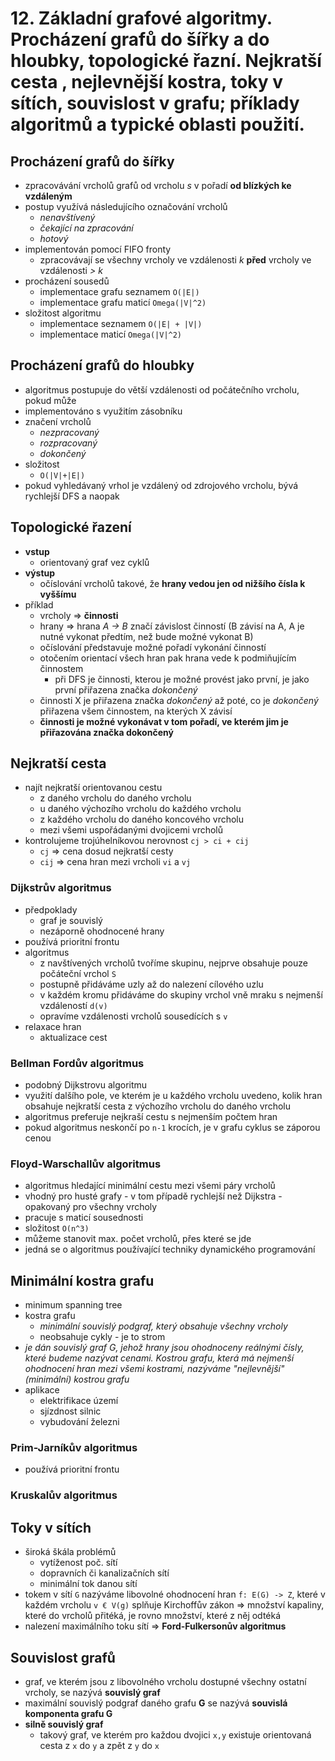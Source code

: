 # 12. Základní grafové algoritmy. Procházení grafů do šířky a do hloubky, topologické řazní. Nejkratší cesta , nejlevnější kostra, toky v sítích, souvislost v grafu; příklady algoritmů a typické oblasti použití.

## Procházení grafů do šířky
- zpracovávání vrcholů grafů od vrcholu *s* v pořadí **od blízkých ke vzdáleným**
- postup využívá následujícího označování vrcholů
    - *nenavštívený*
    - *čekající na zpracování*
    - *hotový*
- implementován pomocí FIFO fronty
    - zpracovávají se všechny vrcholy ve vzdálenosti *k* **před** vrcholy ve vzdálenosti *> k*
- procházení sousedů
    - implementace grafu seznamem `O(|E|)`
    - implementace grafu maticí `Omega(|V|^2)`
- složitost algoritmu
    - implementace seznamem `O(|E| + |V|)`
    - implementace maticí `Omega(|V|^2)`

## Procházení grafů do hloubky
- algoritmus postupuje do větší vzdálenosti od počátečního vrcholu, pokud může
- implementováno s využitím zásobníku
- značení vrcholů
    - *nezpracovaný*
    - *rozpracovaný*
    - *dokončený*
- složitost
    - `O(|V|+|E|)`
- pokud vyhledávaný vrhol je vzdálený od zdrojového vrcholu, bývá rychlejší DFS a naopak

## Topologické řazení
- **vstup**
    - orientovaný graf vez cyklů
- **výstup**
    - očíslování vrcholů takové, že **hrany vedou jen od nižšího čísla k vyššímu**
- příklad
    - vrcholy => **činnosti**
    - hrany => hrana *A -> B* značí závislost činností (B závisí na A, A je nutné vykonat předtím, než bude možné vykonat B)
    - očíslování představuje možné pořadí vykonání činností
    - otočením orientací všech hran pak hrana vede k podmiňujícím činnostem
        - při DFS je činnosti, kterou je možné provést jako první, je jako první přiřazena značka *dokončený*
    - činnosti X je přiřazena značka *dokončený* až poté, co je *dokončený* přiřazena všem činnostem, na kterých X závisí
    - **činnosti je možné vykonávat v tom pořadí, ve kterém jim je přiřazována značka dokončený**

## Nejkratší cesta

- najít nejkratší orientovanou cestu
    - z daného vrcholu do daného vrcholu
    - u daného výchozího vrcholu do každého vrcholu
    - z každého vrcholu do daného koncového vrcholu
    - mezi všemi uspořádanými dvojicemi vrcholů
- kontrolujeme trojúhelníkovou nerovnost `cj > ci + cij`
    - `cj` => cena dosud nejkratší cesty
    - `cij` =>  cena hran mezi vrcholi `vi` a `vj`

### Dijkstrův algoritmus

- předpoklady
    - graf je souvislý
    - nezáporně ohodnocené hrany
- používá prioritní frontu
- algoritmus
    - z navštívených vrcholů tvoříme skupinu, nejprve obsahuje pouze počáteční vrchol `S`
    - postupně přidáváme uzly až do nalezení cílového uzlu
    - v každém kromu přidáváme do skupiny vrchol vně mraku s nejmenší vzdáleností ``d(v)``
    - opravíme vzdálenosti vrcholů sousedících s ``v``
- relaxace hran
    - aktualizace cest

### Bellman Fordův algoritmus
- podobný Dijkstrovu algoritmu
- využití dalšího pole, ve kterém je u každého vrcholu uvedeno, kolik hran obsahuje nejkratší cesta z výchozího vrcholu do daného vrcholu
- algoritmus preferuje nejkraší cestu s nejmenším počtem hran
- pokud algoritmus neskončí po `n-1` krocích, je v grafu cyklus se záporou cenou

### Floyd-Warschallův algoritmus
- algoritmus hledající minimální cestu mezi všemi páry vrcholů
- vhodný pro husté grafy - v tom případě rychlejší než Dijkstra - opakovaný pro všechny vrcholy
- pracuje s maticí sousednosti
- složitost `O(n^3)`
- můžeme stanovit max. počet vrcholů, přes které se jde
- jedná se o algoritmus používající techniky dynamického programování

## Minimální kostra grafu
- minimum spanning tree
- kostra grafu
    - _minimální souvislý podgraf, který obsahuje všechny vrcholy_
    - neobsahuje cykly - je to strom
- _je dán souvislý graf G, jehož hrany jsou ohodnoceny reálnými čísly, které budeme nazývat cenami. Kostrou grafu, která má nejmenší ohodnocení hran mezi všemi kostrami, nazýváme "nejlevnější" (minimální) kostrou grafu_
- aplikace
    - elektrifikace území
    - sjízdnost silnic
    - vybudování železni

### Prim-Jarníkův algoritmus
- používá prioritní frontu
### Kruskalův algoritmus

## Toky v sítích
- široká škála problémů
    - vytíženost poč. sítí
    - dopravních či kanalizačních sítí
    - minimální tok danou sítí
- tokem v sítí `G` nazýváme libovolné ohodnocení hran `f: E(G) -> Z`, které v každém vrcholu `v € V(g)` splňuje Kirchoffův zákon => množství kapaliny, které do vrcholů přitéká, je rovno množství, které z něj odtéká
- nalezení maximálního toku sítí => **Ford-Fulkersonův algoritmus**

## Souvislost grafů

- graf, ve kterém jsou z libovolného vrcholu dostupné všechny ostatní vrcholy, se nazývá **souvislý graf**
- maximální souvislý podgraf daného grafu **G** se nazývá **souvislá komponenta grafu G**
- **silně souvislý graf**
    - takový graf, ve kterém pro každou dvojici `x,y` existuje orientovaná cesta z `x` do `y` a zpět z `y` do `x`
